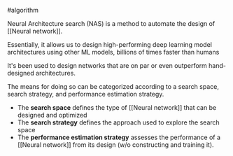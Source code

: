#algorithm

Neural Architecture search (NAS) is a method to automate the design of [[Neural network]].

Essentially, it allows us to design high-performing deep learning model architectures using other ML models, billions of times faster than humans

It's been used to design networks that are on par or even outperform hand-designed architectures. 

The means for doing so can be categorized according to a search space, search strategy, and performance estimation strategy.

- The **search space** defines the type of [[Neural network]] that can be designed and optimized
- The **search strategy** defines the approach used to explore the search space
- The **performance estimation strategy** assesses the performance of a [[Neural network]] from its design (w/o constructing and training it).
